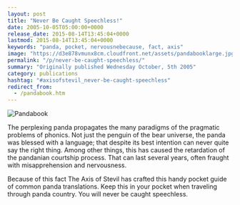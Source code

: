 ```yaml
---
layout: post
title: "Never Be Caught Speechless!"
date: 2005-10-05T05:00:00+0000
release_date: 2015-08-14T13:45:04+0000
lastmod: 2015-08-14T13:45:04+0000
keywords: "panda, pocket, nervousnebecause, fact, axis"
image: "https://d3e878vmunx8cm.cloudfront.net/assets/pandabooklarge.jpg"
permalink: "/p/never-be-caught-speechless/"
summary: "Originally published Wednesday October, 5th 2005"
category: publications
hashtag: "#axisofstevil_never-be-caught-speechless"
redirect_from:
  - /pandabook.htm
---
```


[id_1]: https://d3e878vmunx8cm.cloudfront.net/assets/pandabooklarge.jpg "Pandabook"
![Pandabook][id_1]

The perplexing panda propagates the many paradigms of the pragmatic problems of phonics. Not just the penguin of the bear universe, the panda was blessed with a language; that despite its best intention can never quite say the right thing. Among other things, this has caused the retardation of the pandanian courtship process. That can last several years, often fraught with misapprehension and nervousness.

Because of this fact The Axis of Stevil has crafted this handy pocket guide of common panda translations. Keep this in your pocket when traveling through panda country. You will never be caught speechless.
